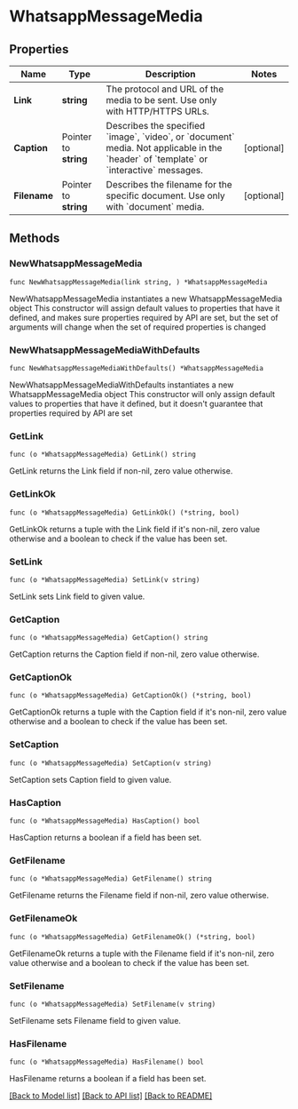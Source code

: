 # WhatsappMessageMedia

## Properties

Name | Type | Description | Notes
------------ | ------------- | ------------- | -------------
**Link** | **string** | The protocol and URL of the media to be sent. Use only with HTTP/HTTPS URLs. | 
**Caption** | Pointer to **string** | Describes the specified &#x60;image&#x60;, &#x60;video&#x60;, or &#x60;document&#x60; media. Not applicable in the &#x60;header&#x60; of &#x60;template&#x60; or &#x60;interactive&#x60; messages. | [optional] 
**Filename** | Pointer to **string** | Describes the filename for the specific document. Use only with &#x60;document&#x60; media. | [optional] 

## Methods

### NewWhatsappMessageMedia

`func NewWhatsappMessageMedia(link string, ) *WhatsappMessageMedia`

NewWhatsappMessageMedia instantiates a new WhatsappMessageMedia object
This constructor will assign default values to properties that have it defined,
and makes sure properties required by API are set, but the set of arguments
will change when the set of required properties is changed

### NewWhatsappMessageMediaWithDefaults

`func NewWhatsappMessageMediaWithDefaults() *WhatsappMessageMedia`

NewWhatsappMessageMediaWithDefaults instantiates a new WhatsappMessageMedia object
This constructor will only assign default values to properties that have it defined,
but it doesn't guarantee that properties required by API are set

### GetLink

`func (o *WhatsappMessageMedia) GetLink() string`

GetLink returns the Link field if non-nil, zero value otherwise.

### GetLinkOk

`func (o *WhatsappMessageMedia) GetLinkOk() (*string, bool)`

GetLinkOk returns a tuple with the Link field if it's non-nil, zero value otherwise
and a boolean to check if the value has been set.

### SetLink

`func (o *WhatsappMessageMedia) SetLink(v string)`

SetLink sets Link field to given value.


### GetCaption

`func (o *WhatsappMessageMedia) GetCaption() string`

GetCaption returns the Caption field if non-nil, zero value otherwise.

### GetCaptionOk

`func (o *WhatsappMessageMedia) GetCaptionOk() (*string, bool)`

GetCaptionOk returns a tuple with the Caption field if it's non-nil, zero value otherwise
and a boolean to check if the value has been set.

### SetCaption

`func (o *WhatsappMessageMedia) SetCaption(v string)`

SetCaption sets Caption field to given value.

### HasCaption

`func (o *WhatsappMessageMedia) HasCaption() bool`

HasCaption returns a boolean if a field has been set.

### GetFilename

`func (o *WhatsappMessageMedia) GetFilename() string`

GetFilename returns the Filename field if non-nil, zero value otherwise.

### GetFilenameOk

`func (o *WhatsappMessageMedia) GetFilenameOk() (*string, bool)`

GetFilenameOk returns a tuple with the Filename field if it's non-nil, zero value otherwise
and a boolean to check if the value has been set.

### SetFilename

`func (o *WhatsappMessageMedia) SetFilename(v string)`

SetFilename sets Filename field to given value.

### HasFilename

`func (o *WhatsappMessageMedia) HasFilename() bool`

HasFilename returns a boolean if a field has been set.


[[Back to Model list]](../README.md#documentation-for-models) [[Back to API list]](../README.md#documentation-for-api-endpoints) [[Back to README]](../README.md)
